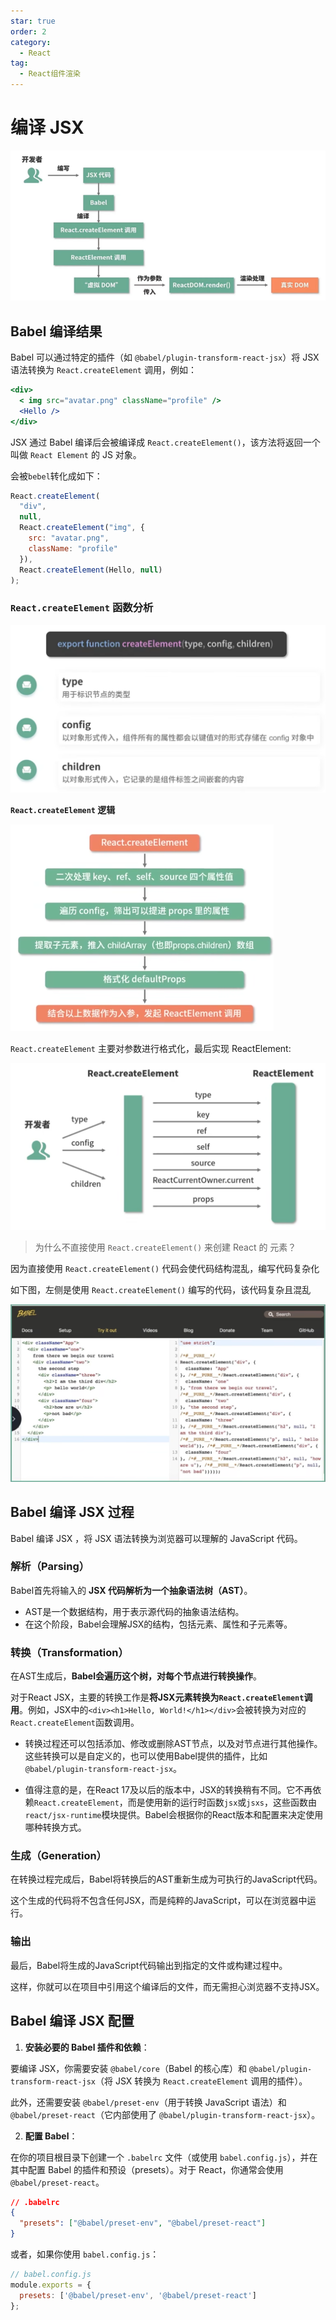 ```yaml
---
star: true
order: 2
category:
  - React
tag:
  - React组件渲染
---
```






# **编译 JSX**

![image-20240410143142963](../../images/image-20240410143142963.png)





## **Babel 编译结果**

Babel 可以通过特定的插件（如 `@babel/plugin-transform-react-jsx`）将 JSX 语法转换为 `React.createElement` 调用，例如：

```jsx
<div>
  < img src="avatar.png" className="profile" />
  <Hello />
</div>
```

JSX  通过 Babel 编译后会被编译成 `React.createElement()`，该方法将返回一个叫做 `React Element` 的 JS 对象。

会被`bebel`转化成如下：

```jsx
React.createElement(
  "div",
  null,
  React.createElement("img", {
    src: "avatar.png",
    className: "profile"
  }),
  React.createElement(Hello, null)
);
```

### **`React.createElement` 函数分析**

<img src="../../images/image-20240414111629078.png" alt="image-20240414111629078" style="zoom:50%;" />

**`React.createElement` 逻辑**

<img src="../../images/image-20240414112001897.png" alt="image-20240414112001897" style="zoom:50%;" />

`React.createElement` 主要对参数进行格式化，最后实现 ReactElement:

<img src="../../images/image-20240414112200156.png" alt="image-20240414112200156" style="zoom:50%;" />







> 为什么不直接使用 `React.createElement()` 来创建 React 的 元素？

因为直接使用 `React.createElement()` 代码会使代码结构混乱，编写代码复杂化

如下图，左侧是使用  `React.createElement()` 编写的代码，该代码复杂且混乱

![image-20240414111344958](../../images/image-20240414111344958.png)

## Babel 编译 JSX 过程

Babel 编译 JSX ，将 JSX 语法转换为浏览器可以理解的 JavaScript 代码。

### **解析（Parsing）**

Babel首先将输入的 **JSX 代码解析为一个抽象语法树（AST）**。

* AST是一个数据结构，用于表示源代码的抽象语法结构。
* 在这个阶段，Babel会理解JSX的结构，包括元素、属性和子元素等。

### **转换（Transformation）**

在AST生成后，**Babel会遍历这个树，对每个节点进行转换操作**。

对于React JSX，主要的转换工作是**将JSX元素转换为`React.createElement`调用**。例如，JSX中的`<div><h1>Hello, World!</h1></div>`会被转换为对应的`React.createElement`函数调用。

* 转换过程还可以包括添加、修改或删除AST节点，以及对节点进行其他操作。这些转换可以是自定义的，也可以使用Babel提供的插件，比如`@babel/plugin-transform-react-jsx`。

* 值得注意的是，在React 17及以后的版本中，JSX的转换稍有不同。它不再依赖`React.createElement`，而是使用新的运行时函数`jsx`或`jsxs`，这些函数由`react/jsx-runtime`模块提供。Babel会根据你的React版本和配置来决定使用哪种转换方式。

### **生成（Generation）**

在转换过程完成后，Babel将转换后的AST重新生成为可执行的JavaScript代码。

这个生成的代码将不包含任何JSX，而是纯粹的JavaScript，可以在浏览器中运行。

### **输出**

最后，Babel将生成的JavaScript代码输出到指定的文件或构建过程中。

这样，你就可以在项目中引用这个编译后的文件，而无需担心浏览器不支持JSX。



## **Babel 编译 JSX 配置**

1. **安装必要的 Babel 插件和依赖**：

要编译 JSX，你需要安装 `@babel/core`（Babel 的核心库）和 `@babel/plugin-transform-react-jsx`（将 JSX 转换为 `React.createElement` 调用的插件）。

此外，还需要安装 `@babel/preset-env`（用于转换 JavaScript 语法）和 `@babel/preset-react`（它内部使用了 `@babel/plugin-transform-react-jsx`）。

2. **配置 Babel**：

在你的项目根目录下创建一个 `.babelrc` 文件（或使用 `babel.config.js`），并在其中配置 Babel 的插件和预设（presets）。对于 React，你通常会使用 `@babel/preset-react`。

```json
// .babelrc  
{  
  "presets": ["@babel/preset-env", "@babel/preset-react"]  
}
```

或者，如果你使用 `babel.config.js`：

```javascript
// babel.config.js  
module.exports = {  
  presets: ['@babel/preset-env', '@babel/preset-react']  
};
```

